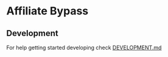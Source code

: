 # Affiliate Bypass

## Development

For help getting started developing check [DEVELOPMENT.md](DEVELOPMENT.md)

